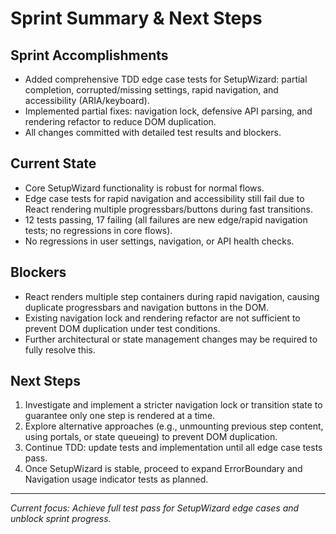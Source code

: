 # Sprint Summary & Next Steps

## Sprint Accomplishments
- Added comprehensive TDD edge case tests for SetupWizard: partial completion, corrupted/missing settings, rapid navigation, and accessibility (ARIA/keyboard).
- Implemented partial fixes: navigation lock, defensive API parsing, and rendering refactor to reduce DOM duplication.
- All changes committed with detailed test results and blockers.

## Current State
- Core SetupWizard functionality is robust for normal flows.
- Edge case tests for rapid navigation and accessibility still fail due to React rendering multiple progressbars/buttons during fast transitions.
- 12 tests passing, 17 failing (all failures are new edge/rapid navigation tests; no regressions in core flows).
- No regressions in user settings, navigation, or API health checks.

## Blockers
- React renders multiple step containers during rapid navigation, causing duplicate progressbars and navigation buttons in the DOM.
- Existing navigation lock and rendering refactor are not sufficient to prevent DOM duplication under test conditions.
- Further architectural or state management changes may be required to fully resolve this.

## Next Steps
1. Investigate and implement a stricter navigation lock or transition state to guarantee only one step is rendered at a time.
2. Explore alternative approaches (e.g., unmounting previous step content, using portals, or state queueing) to prevent DOM duplication.
3. Continue TDD: update tests and implementation until all edge case tests pass.
4. Once SetupWizard is stable, proceed to expand ErrorBoundary and Navigation usage indicator tests as planned.

---

*Current focus: Achieve full test pass for SetupWizard edge cases and unblock sprint progress.*